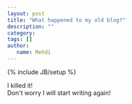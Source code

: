 ```yaml
---
layout: post
title: "What happened to my old blog?"
description: ""
category: 
tags: []
author:
   name: Mehdi
---
```

{% include JB/setup %}
<p>
I killed it! <br />
Don't worry I will start writing again!
</p>
